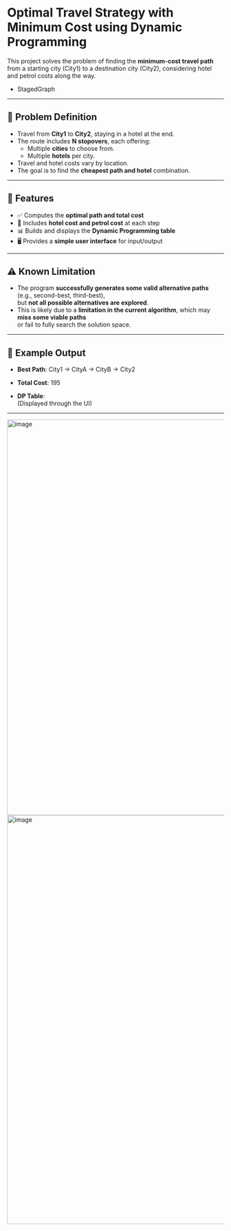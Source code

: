 # Optimal Travel Strategy with Minimum Cost using Dynamic Programming

This project solves the problem of finding the **minimum-cost travel path** from a starting city (City1) to a destination city (City2), considering hotel and petrol costs along the way.
- StagedGraph

---

## 🎯 Problem Definition

- Travel from **City1** to **City2**, staying in a hotel at the end.
- The route includes **N stopovers**, each offering:
  - Multiple **cities** to choose from.
  - Multiple **hotels** per city.
- Travel and hotel costs vary by location.
- The goal is to find the **cheapest path and hotel** combination.

---

## 🔧 Features

- ✅ Computes the **optimal path and total cost**
- 🏨 Includes **hotel cost and petrol cost** at each step
- 📊 Builds and displays the **Dynamic Programming table**
- 🖥️ Provides a **simple user interface** for input/output

---

## ⚠️ Known Limitation

- The program **successfully generates some valid alternative paths** (e.g., second-best, third-best),  
  but **not all possible alternatives are explored**.
- This is likely due to a **limitation in the current algorithm**, which may **miss some viable paths**  
  or fail to fully search the solution space.

---

## 📌 Example Output

- **Best Path**: City1 → CityA → CityB → City2  
- **Total Cost**: 195

- **DP Table**:  
  (Displayed through the UI)

---

<img width="1467" height="919" alt="image" src="https://github.com/user-attachments/assets/ce8a8a88-6d08-4a5d-bf9c-00944b77511c" />

<img width="1477" height="950" alt="image" src="https://github.com/user-attachments/assets/1b6a475c-86ce-4cab-8330-ec3bd2173570" />

